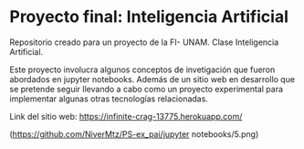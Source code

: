 # Proyecto final: Inteligencia Artificial
Repositorio creado para un proyecto de la FI- UNAM. Clase Inteligencia Artificial.

Este proyecto involucra algunos conceptos de invetigación que fueron abordados en jupyter notebooks.
Además de un sitio web en desarrollo que se pretende seguir llevando a cabo como un proyecto experimental
para implementar algunas otras tecnologías relacionadas.

Link del sitio web: https://infinite-crag-13775.herokuapp.com/

(https://github.com/NiverMtz/PS-ex_pai/jupyter notebooks/5.png)
